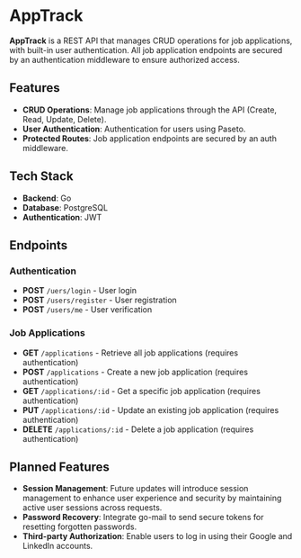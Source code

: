 # AppTrack

**AppTrack** is a REST API that manages CRUD operations for job applications, with built-in user authentication. All job application endpoints are secured by an authentication middleware to ensure authorized access.

## Features

- **CRUD Operations**: Manage job applications through the API (Create, Read, Update, Delete).
- **User Authentication**: Authentication for users using Paseto.
- **Protected Routes**: Job application endpoints are secured by an auth middleware.
  
## Tech Stack

- **Backend**: Go
- **Database**: PostgreSQL
- **Authentication**: JWT

## Endpoints

### Authentication

- **POST** `/uers/login` - User login
- **POST** `/users/register` - User registration
- **POST** `/users/me` - User verification

### Job Applications

- **GET** `/applications` - Retrieve all job applications (requires authentication)
- **POST** `/applications` - Create a new job application (requires authentication)
- **GET** `/applications/:id` - Get a specific job application (requires authentication)
- **PUT** `/applications/:id` - Update an existing job application (requires authentication)
- **DELETE** `/applications/:id` - Delete a job application (requires authentication)

## Planned Features

- **Session Management**: Future updates will introduce session management to enhance user experience and security by maintaining active user sessions across requests.
- **Password Recovery**: Integrate go-mail to send secure tokens for resetting forgotten passwords.
- **Third-party Authorization**: Enable users to log in using their Google and LinkedIn accounts.
